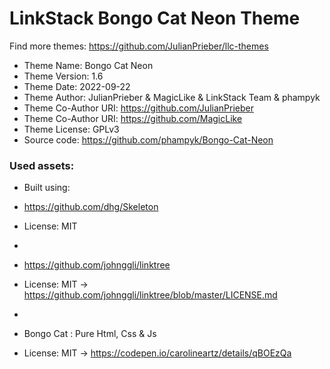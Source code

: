 # LinkStack Bongo Cat Neon Theme
Find more themes: https://github.com/JulianPrieber/llc-themes
                                                                                                                                                                         
*	Theme Name: Bongo Cat Neon
*	Theme Version: 1.6
*	Theme Date: 2022-09-22
*	Theme Author: JulianPrieber & MagicLike & LinkStack Team & phampyk
*	Theme Co-Author URI: https://github.com/JulianPrieber
*   Theme Co-Author URI: https://github.com/MagicLike
*	Theme License: GPLv3
*	Source code: https://github.com/phampyk/Bongo-Cat-Neon


### Used assets:
* Built using:
* https://github.com/dhg/Skeleton
* License: MIT

*
* https://github.com/johnggli/linktree
* License: MIT -> https://github.com/johnggli/linktree/blob/master/LICENSE.md

*
* Bongo Cat : Pure Html, Css & Js
* License: MIT -> https://codepen.io/carolineartz/details/qBOEzQa
